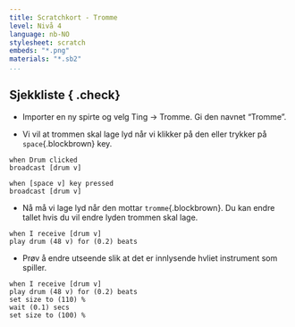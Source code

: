 ```yaml
---
title: Scratchkort - Tromme
level: Nivå 4
language: nb-NO
stylesheet: scratch
embeds: "*.png"
materials: "*.sb2"
...
```


## Sjekkliste { .check}

+ Importer en ny spirte og velg Ting -> Tromme. Gi den navnet “Tromme”.

+ Vi vil at trommen skal lage lyd når vi klikker på den eller trykker på
  `space`{.blockbrown} key.
```blocks
when Drum clicked
broadcast [drum v]

when [space v] key pressed
broadcast [drum v]
```

+ Nå må vi lage lyd når den mottar `tromme`{.blockbrown}. Du kan
  endre tallet hvis du vil endre lyden trommen skal lage.
```blocks
when I receive [drum v]
play drum (48 v) for (0.2) beats
```

+ Prøv å endre utseende slik at det er innlysende hvliet instrument som spiller.
```blocks
when I receive [drum v]
play drum (48 v) for (0.2) beats
set size to (110) %
wait (0.1) secs
set size to (100) %
```

